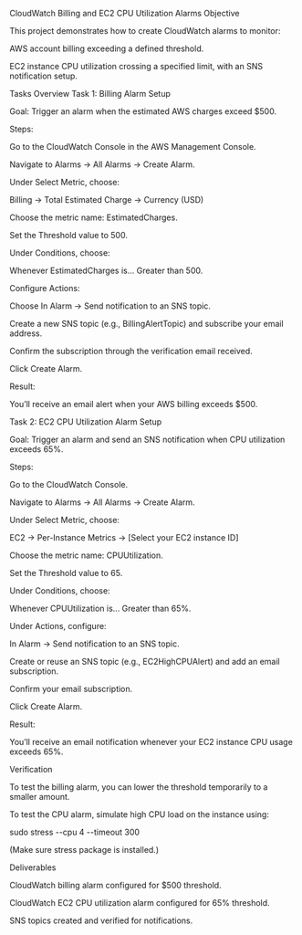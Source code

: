CloudWatch Billing and EC2 CPU Utilization Alarms
Objective

This project demonstrates how to create CloudWatch alarms to monitor:

AWS account billing exceeding a defined threshold.

EC2 instance CPU utilization crossing a specified limit, with an SNS notification setup.

Tasks Overview
Task 1: Billing Alarm Setup

Goal: Trigger an alarm when the estimated AWS charges exceed $500.

Steps:

Go to the CloudWatch Console in the AWS Management Console.

Navigate to Alarms → All Alarms → Create Alarm.

Under Select Metric, choose:

Billing → Total Estimated Charge → Currency (USD)


Choose the metric name: EstimatedCharges.

Set the Threshold value to 500.

Under Conditions, choose:

Whenever EstimatedCharges is... Greater than 500.

Configure Actions:

Choose In Alarm → Send notification to an SNS topic.

Create a new SNS topic (e.g., BillingAlertTopic) and subscribe your email address.

Confirm the subscription through the verification email received.

Click Create Alarm.

Result:

You’ll receive an email alert when your AWS billing exceeds $500.

Task 2: EC2 CPU Utilization Alarm Setup

Goal: Trigger an alarm and send an SNS notification when CPU utilization exceeds 65%.

Steps:

Go to the CloudWatch Console.

Navigate to Alarms → All Alarms → Create Alarm.

Under Select Metric, choose:

EC2 → Per-Instance Metrics → [Select your EC2 instance ID]


Choose the metric name: CPUUtilization.

Set the Threshold value to 65.

Under Conditions, choose:

Whenever CPUUtilization is... Greater than 65%.

Under Actions, configure:

In Alarm → Send notification to an SNS topic.

Create or reuse an SNS topic (e.g., EC2HighCPUAlert) and add an email subscription.

Confirm your email subscription.

Click Create Alarm.

Result:

You’ll receive an email notification whenever your EC2 instance CPU usage exceeds 65%.

Verification

To test the billing alarm, you can lower the threshold temporarily to a smaller amount.

To test the CPU alarm, simulate high CPU load on the instance using:

sudo stress --cpu 4 --timeout 300


(Make sure stress package is installed.)

Deliverables

CloudWatch billing alarm configured for $500 threshold.

CloudWatch EC2 CPU utilization alarm configured for 65% threshold.

SNS topics created and verified for notifications.


